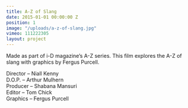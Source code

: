 ```yaml
---
title: A-Z of Slang
date: 2015-01-01 00:00:00 Z
position: 1
image: "/uploads/a-z-of-slang.jpg"
vimeo: 111222305
layout: project
---
```


Made as part of i-D magazine’s A-Z series. This film explores the A-Z of slang with graphics by Fergus Purcell.

Director – Niall Kenny  
D.O.P. – Arthur Mulhern  
Producer – Shabana Mansuri  
Editor – Tom Chick  
Graphics – Fergus Purcell  
